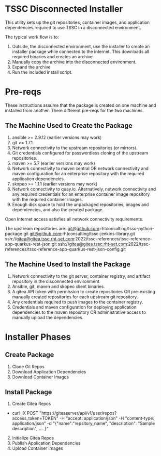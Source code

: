 TSSC Disconnected Installer
============================

This utility sets up the git repositories, container images, and application dependencies required to use TSSC in a disconnected environment.

The typical work flow is to:
1. Outside, the disconnected environment, use the installer to create an installer package while connected to the internet. This downloads all required binaries and creates an archive.
2. Manually copy the archive into the disconnected environment.
3. Expand the archive
4. Run the included install script.

# Pre-reqs

These instructions assume that the package is created on one machine and installed from another. There different pre-reqs for the two machines.

## The Machine Used to Create the Package

1. ansible >= 2.9.12 (earlier versions may work)
2. git >= 1.7.1
3. Network connectivity to the upstream repositories (or mirrors).
4. Git credentials configured for passwordless cloning of the upstream repositories.
5. maven >= 5.7 (earlier versions may work)
6. Network connectivity to maven central OR network connectivity and maven configuration for an enterprise repository with the required application dependencies.
7. skopeo >= 1.1.1 (earlier versions may work)
8. Network connectivity to quay.io. Alternatively, network connectivity and any required credentials for an enterprise container image repository with the required container images.
9. Enough disk space to hold the unpackaged repositories, images and dependencies, and also the created package.

Open Internet access satisfies all network connectivity requirements.

The upstream repositories are:
git@github.com:rhtconsulting/tssc-python-package.git
git@github.com:rhtconsulting/tssc-jenkins-library.git
ssh://gitea@gitea.tssc.rht-set.com:2022/tssc-references/tssc-reference-app-quarkus-rest-json.git
ssh://gitea@gitea.tssc.rht-set.com:2022/tssc-references/tssc-reference-app-quarkus-rest-json-config.git

## The Machine Used to Install the Package
1. Network connectivity to the git server, container registry, and artifact repository in the disconnected environment.
2. Ansible, git, maven and skopeo client binaries.
3. A gitea API token with permission to create repositories OR pre-existing manually created repositories for each upstream git repository.
4. Any credentials required to push images to the container registry.
5. Credentials and maven configuration for deploying application dependencies to the maven repository OR administrative access to manually upload the dependencies.

# Installer Phases

## Create Package

1. Clone Git Repos
2. Download Application Dependencies
3. Download Container Images

## Install Package

1. Create Gitea Repos
 - curl -X POST "https://giteaserver/api/v1/user/repos?access_token=TOKEN" -H "accept: application/json" -H "content-type: application/json" -d "{\"name\":\"repsitory_name\", \"description\": \"Sample description\", .... }"
2. Initialize Gitea Repos
3. Publish Application Dependencies
4. Upload Container Images

